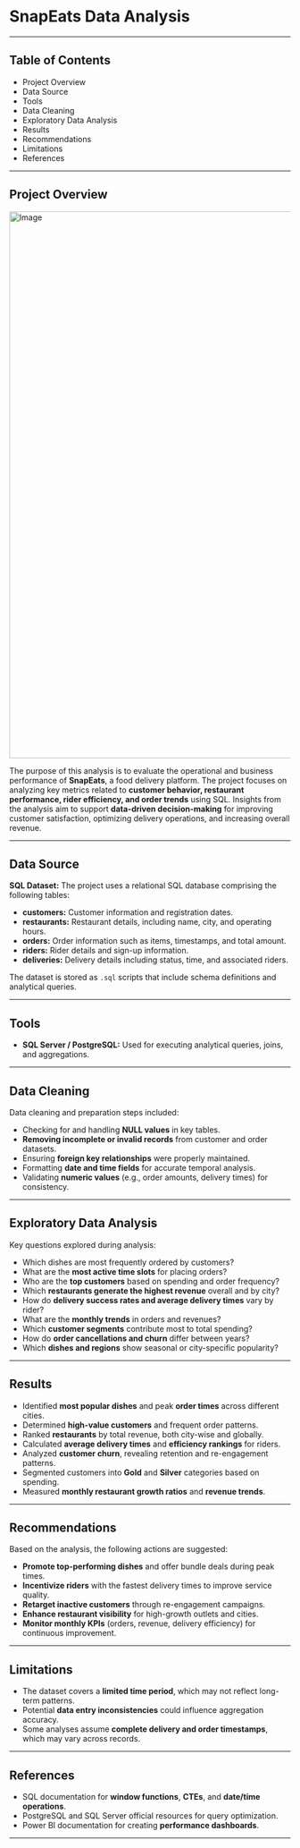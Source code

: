 # SnapEats Data Analysis

---

## Table of Contents

* Project Overview
* Data Source
* Tools
* Data Cleaning
* Exploratory Data Analysis
* Results
* Recommendations
* Limitations
* References

---

## Project Overview

<img width="1536" height="978" alt="Image" src="https://github.com/user-attachments/assets/d66e5d3a-d878-43de-84d8-2054fcb91efb" />

The purpose of this analysis is to evaluate the operational and business performance of **SnapEats**, a food delivery platform.
The project focuses on analyzing key metrics related to **customer behavior, restaurant performance, rider efficiency, and order trends** using SQL.
Insights from the analysis aim to support **data-driven decision-making** for improving customer satisfaction, optimizing delivery operations, and increasing overall revenue.

---

## Data Source

**SQL Dataset:**
The project uses a relational SQL database comprising the following tables:

* **customers:** Customer information and registration dates.
* **restaurants:** Restaurant details, including name, city, and operating hours.
* **orders:** Order information such as items, timestamps, and total amount.
* **riders:** Rider details and sign-up information.
* **deliveries:** Delivery details including status, time, and associated riders.

The dataset is stored as `.sql` scripts that include schema definitions and analytical queries.

---

## Tools

* **SQL Server / PostgreSQL:** Used for executing analytical queries, joins, and aggregations.

<!-- Hidden Content

* **Power BI (optional):** Can be used for creating visual dashboards based on SQL outputs.

-->
---

## Data Cleaning

Data cleaning and preparation steps included:

* Checking for and handling **NULL values** in key tables.
* **Removing incomplete or invalid records** from customer and order datasets.
* Ensuring **foreign key relationships** were properly maintained.
* Formatting **date and time fields** for accurate temporal analysis.
* Validating **numeric values** (e.g., order amounts, delivery times) for consistency.

---

## Exploratory Data Analysis

Key questions explored during analysis:

* Which dishes are most frequently ordered by customers?
* What are the **most active time slots** for placing orders?
* Who are the **top customers** based on spending and order frequency?
* Which **restaurants generate the highest revenue** overall and by city?
* How do **delivery success rates and average delivery times** vary by rider?
* What are the **monthly trends** in orders and revenues?
* Which **customer segments** contribute most to total spending?
* How do **order cancellations and churn** differ between years?
* Which **dishes and regions** show seasonal or city-specific popularity?

---

## Results

* Identified **most popular dishes** and peak **order times** across different cities.
* Determined **high-value customers** and frequent order patterns.
* Ranked **restaurants** by total revenue, both city-wise and globally.
* Calculated **average delivery times** and **efficiency rankings** for riders.
* Analyzed **customer churn**, revealing retention and re-engagement patterns.
* Segmented customers into **Gold** and **Silver** categories based on spending.
* Measured **monthly restaurant growth ratios** and **revenue trends**.

---

## Recommendations

Based on the analysis, the following actions are suggested:

* **Promote top-performing dishes** and offer bundle deals during peak times.
* **Incentivize riders** with the fastest delivery times to improve service quality.
* **Retarget inactive customers** through re-engagement campaigns.
* **Enhance restaurant visibility** for high-growth outlets and cities.
* **Monitor monthly KPIs** (orders, revenue, delivery efficiency) for continuous improvement.

---

## Limitations

* The dataset covers a **limited time period**, which may not reflect long-term patterns.
* Potential **data entry inconsistencies** could influence aggregation accuracy.
* Some analyses assume **complete delivery and order timestamps**, which may vary across records.

---

## References

* SQL documentation for **window functions**, **CTEs**, and **date/time operations**.
* PostgreSQL and SQL Server official resources for query optimization.
* Power BI documentation for creating **performance dashboards**.

---

